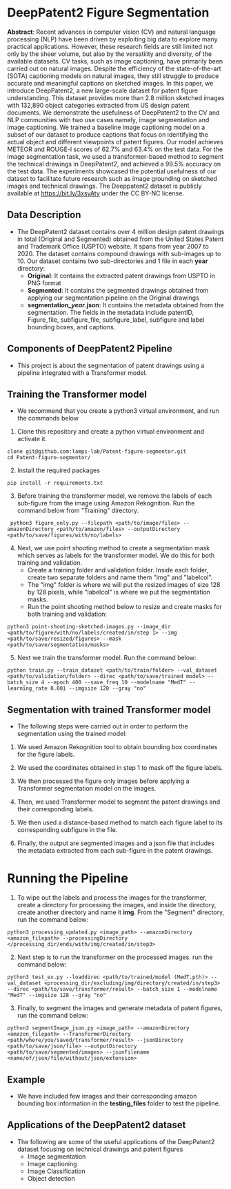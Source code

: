 # DeepPatent2 Figure Segmentation
**Abstract**: Recent advances in computer vision (CV) and natural language processing (NLP) have been driven by exploiting big data to explore many practical applications. However, these research fields are still limited not only by the sheer volume, but also by the versatility and diversity, of the available datasets. CV tasks, such as image captioning, have primarily been carried out on natural images. Despite the efficiency of the state-of-the-art (SOTA) captioning models on natural images, they still struggle to produce accurate and meaningful captions on sketched images. In this paper, we introduce DeepPatent2, a new large-scale dataset for patent figure understanding. This dataset provides more than 2.8 million sketched images with 132,890 object categories extracted from US design patent documents. We demonstrate the usefulness of DeepPatent2 to the CV and NLP communities with two use cases namely, image segmentation and image captioning. We trained a baseline image captioning model on a subset of our dataset to produce captions that focus on identifying the actual object and different viewpoints of patent figures. Our model achieves METEOR and ROUGE-l scores of 62.7\% and 63.4\% on the test data. For the image segmentation task, we used a transformer-based method to segment the technical drawings in DeepPatent2, and achieved a 99.5\% accuracy on the test data. The experiments showcased the potential usefulness of our dataset to facilitate future research such as image grounding on sketched images and technical drawings. The Deeppatent2 dataset is publicly available at https://bit.ly/3xsyAty under the CC BY-NC license.


## Data Description
- The DeepPatent2 dataset contains over 4 million design patent drawings in total (Original and Segmented) obtained from the United States Patent and Trademark Office (USPTO) website. It spans from year 2007 to 2020. The dataset contains compound drawings with sub-images up to 10. Our dataset contains two sub-directories and 1 file in each **year** directory:
    - **Original**: It contains the extracted patent drawings from USPTO in PNG format
    - **Segmented**: It contains the segmented drawings obtained from applying our segmentation pipeline on the Original drawings
    - **segmentation_*year*.json**: It contains the metadata obtained from the segmentation. The fields in the metadata include patentID, Figure_file, subfigure_file, subfigure_label, subfigure and label bounding boxes, and captions.
    
## Components of DeepPatent2 Pipeline
- This project is about the segmentation of patent drawings using a pipeline integrated with a Transformer model.
## Training the Transformer model
- We recommend that you create a python3 virtual environment, and run the commands below
1.  Clone this repository and create a python virtual environment and activate it.
```
clone git@github.com:lamps-lab/Patent-figure-segmentor.git
cd Patent-figure-segmentor/
```
2. Install the required packages
```
pip install -r requirements.txt
```
3. Before training the transformer model, we remove the labels of each sub-figure from the image using Amazon Rekognition. Run the command below from "Training" directory.
```
 python3 figure_only.py --filepath <path/to/image/files> --amazonDirectory <path/to/amazon/files> --outputDirectory <path/to/save/figures/with/no/labels>
 ```
4. Next, we use point shooting method to create a segmentation mask which serves as labels for the transformer model. We do this for both training and validation.
   - Create a training folder and validation folder. Inside each folder, create two separate folders and name them "img" and "labelcol".
   - The "img" folder is where we will put the resized images of size 128 by 128 pixels, while "labelcol" is where we put the segmentation masks.
   - Run the point shooting method below to resize and create masks for both training and validation:
```
python3 point-shooting-sketched-images.py --image_dir <path/to/figure/with/no/labels/created/in/step 1> --img <path/to/save/resized/figures> --mask <path/to/save/segmentation/masks>
```

5. Next we train the transformer model. Run the command below:
```
python train.py --train_dataset <path/to/train/folder> --val_dataset <path/to/validation/folder> --direc <path/to/save/trained model> --batch_size 4 --epoch 400 --save_freq 10 --modelname "MedT" --learning_rate 0.001 --imgsize 128 --gray "no"
```

## Segmentation with trained Transformer model
- The following steps were carried out in order to perform the segmentation using the trained model:

1. We used Amazon Rekognition tool to obtain bounding box coordinates for the figure labels.

2. We used the coordinates obtained in step 1 to mask off the figure labels.

3. We then processed the figure only images before applying a Transformer segmentation model on the images.

4. Then, we used Transformer model to segment the patent drawings and their corresponding labels.

5. We then used a distance-based method to match each figure label to its corresponding subfigure in the file.

5. Finally, the output are segmented images and a json file that includes the metadata extracted from each sub-figure in the patent drawings.

# Running the Pipeline

1. To wipe out the labels and process the images for the transformer, create a directory for processing the images, and inside the directory, create another directory and name it **img**. From the "Segment" directory, run the command below:
```
python3 processing_updated.py <image_path> --amazonDirectory <amazon_filepath> --processingDirectory </processing_dir/ends/with/img/created/in/step3>
```

2. Next step is to run the transformer on the processed images. run the command below:
```
python3 test_ex.py --loaddirec <path/to/trained/model (MedT.pth)> --val_dataset <processing_dir/excluding/img/directory/created/in/step3> --direc <path/to/save/transformer/result> --batch_size 1 --modelname "MedT" --imgsize 128 --gray "no"
```

3. Finally, to segment the images and generate metadata of patent figures, run the command below:
```
python3 segmentImage_json.py <image_path> --amazonDirectory <amazon_filepath> --TransformerDirectory <path/where/you/saved/transformer/result> --jsonDirectory <path/to/save/json/file> --outputDirectory <path/to/save/segmented/images> --jsonFilename <name/of/json/file/without/json/extension>
```

## Example
- We have included few images and their corresponding amazon bounding box information in the **testing_files** folder to test the pipeline. 

## Applications of the DeepPatent2 dataset
- The following are some of the useful applications of the DeepPatent2 dataset focusing on technical drawings and patent figures
    - Image segmentation
    - Image captioning
    - Image Classification
    - Object detection


